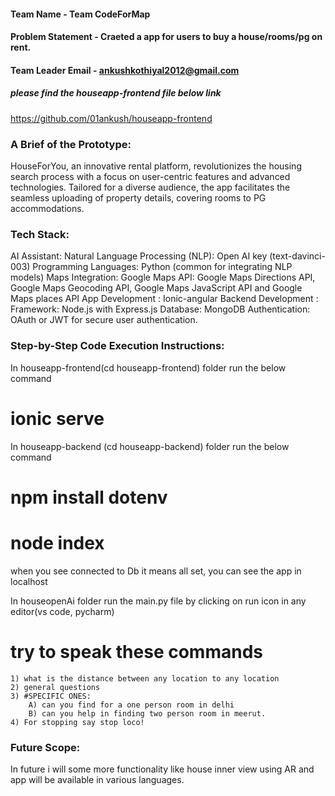 #### Team Name - Team CodeForMap
#### Problem Statement - Craeted a app for users to buy a house/rooms/pg on rent.
#### Team Leader Email - ankushkothiyal2012@gmail.com

##### please find the houseapp-frontend file below link
https://github.com/01ankush/houseapp-frontend
### A Brief of the Prototype:
  HouseForYou, an innovative rental platform, revolutionizes the housing search process with a focus on user-centric features and advanced technologies. Tailored for a diverse audience, the app facilitates the seamless uploading of property details, covering rooms to PG accommodations.
  
### Tech Stack: 
AI Assistant:
Natural Language Processing (NLP): Open AI key (text-davinci-003)
Programming Languages: Python (common for integrating NLP models)
Maps Integration:
Google Maps API: Google Maps Directions API, Google Maps Geocoding API, Google Maps JavaScript API and Google Maps places API
App Development : Ionic-angular 
Backend Development : 
Framework: Node.js with Express.js 
Database: MongoDB 
Authentication: OAuth or JWT for secure user authentication.
   
### Step-by-Step Code Execution Instructions:
  In houseapp-frontend(cd houseapp-frontend)  folder run the below command
  # ionic serve
  In houseapp-backend (cd houseapp-backend) folder run the below command
  # npm install dotenv
  # node index
  when you see connected to Db it means all set, you can see the app in localhost

  In houseopenAi folder run the main.py file by clicking on run icon in any editor(vs code, pycharm)
  # try to speak these commands 
    1) what is the distance between any location to any location 
    2) general questions 
    3) #SPECIFIC ONES:
        A) can you find for a one person room in delhi 
        B) can you help in finding two person room in meerut.
    4) For stopping say stop loco!
  
### Future Scope:
   In future i will some more functionality like house inner view using AR and app will be available in various languages.
